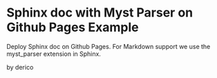 Sphinx doc with Myst Parser on Github Pages Example
===================================================

Deploy Sphinx doc on Github Pages.
For Markdown support we use the myst_parser extension in Sphinx.

by derico